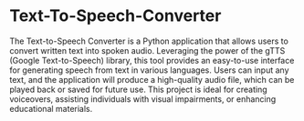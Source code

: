 # Text-To-Speech-Converter
The Text-to-Speech Converter is a Python application that allows users to convert written text into spoken audio. Leveraging the power of the gTTS (Google Text-to-Speech) library, this tool provides an easy-to-use interface for generating speech from text in various languages. Users can input any text, and the application will produce a high-quality audio file, which can be played back or saved for future use. This project is ideal for creating voiceovers, assisting individuals with visual impairments, or enhancing educational materials.

